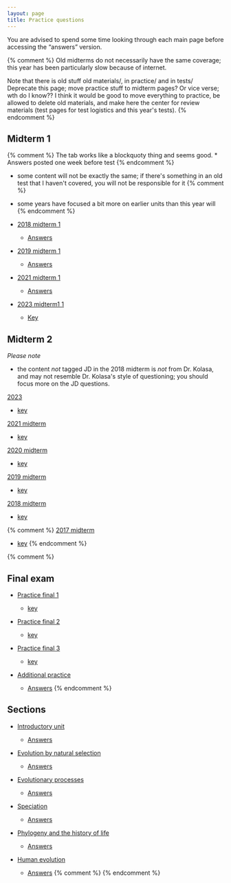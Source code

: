 ```yaml
---
layout: page
title: Practice questions
---
```


You are advised to spend some time looking through each main page before accessing the “answers” version.

{% comment %} 
Old midterms do not necessarily have the same coverage; this year has been particularly slow because of internet.

Note that there is old stuff old materials/, in practice/ and in tests/
Deprecate this page; move practice stuff to midterm pages?
Or vice verse; wth do I know??
I think it would be good to move everything to practice, be allowed to delete old materials, and make here the center for review materials (test pages for test logistics and this year's tests).
{% endcomment %} 

## Midterm 1

{% comment %} 
	The tab works like a blockquoty thing and seems good.
	* Answers posted one week before test
{% endcomment %} 

* some content will not be exactly the same; if there's something in an old test that I haven't covered, you will not be responsible for it
{% comment %} 
* some years have focused a bit more on earlier units than this year will
{% endcomment %} 

* [2018 midterm 1](practice/18M1.test.pdf)
	* [Answers](practice/18M1.key.pdf)
* [2019 midterm 1](practice/19M1.test.pdf)
	* [Answers](practice/19M1.key.pdf)
* [2021 midterm 1](tests/2021/midterm1.4.test.pdf)
	* [Answers](tests/2021/midterm1.4.key.pdf)
* [2023 midterm1 1](tests/2023/midterm1.1.test.pdf)
	* [Key](tests/2023/midterm1.1.key.pdf)

## Midterm 2

_Please note_ 

* the content _not_ tagged JD in the 2018 midterm is _not_ from Dr. Kolasa, and may not resemble Dr. Kolasa's style of questioning; you should focus more on the JD questions.

[2023](tests/2023/midterm2c.1.test.pdf)
* [key](tests/2023/midterm2c.1.key.pdf)

[2021 midterm](tests/21M2.test.pdf)
* [key](tests/21M2.key.pdf)

[2020 midterm](tests/20M2.test.pdf)
* [key](tests/20M2.key.pdf)

[2019 midterm](tests/19M2.test.pdf)
* [key](tests/19M2.key.pdf)

[2018 midterm](tests/18M2.test.pdf)
* [key](tests/18M2.key.pdf)

{% comment %} 
[2017 midterm](tests/17M2.test.pdf)
* [key](tests/17M2.key.pdf)
{% endcomment %} 

{% comment %} 

## Final exam

* [Practice final 1](tests/d2018.qkey.pdf)
	* [key](tests/d2018.qtest.pdf)
* [Practice final 2](practice/d2019.html)
	* [key](tests/d2019.qkey.pdf)
* [Practice final 3](tests/2021/final.qtest.pdf)
	* [key](tests/2021/final.qkey.pdf)

* [Additional practice](practice/practice2.test.pdf)
	* [Answers](practice/practice2.key.pdf)
{% endcomment %} 

## Sections

* [Introductory unit](intro_ques.html)
	* [Answers](intro_ans.html)
* [Evolution by natural selection](ns_ques.html)
	* [Answers](ns_ans.html)
* [Evolutionary processes](process_ques.html)
	* [Answers](process_ans.html)
* [Speciation](speciation_ques.html)
	* [Answers](speciation_ans.html)

* [Phylogeny and the history of life](phylo_ques.html)
	* [Answers](phylo_ans.html)
* [Human evolution](ape_ques.html)
	* [Answers](ape_ans.html)
{% comment %} 
{% endcomment %} 
